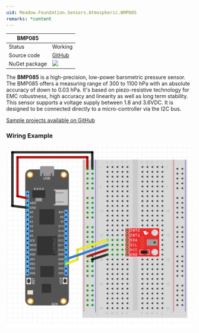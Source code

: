 ```yaml
---
uid: Meadow.Foundation.Sensors.Atmospheric.BMP085
remarks: *content
---
```


| BMP085        |             |
|---------------|-------------|
| Status        | Working     |
| Source code   | [GitHub](https://github.com/WildernessLabs/Meadow.Foundation/tree/master/Source/Meadow.Foundation.Peripherals/Sensors.Atmospheric.Bmp085) |
| NuGet package | <img src="https://img.shields.io/nuget/v/Meadow.Foundation.Sensors.Atmospheric.BMP085.svg?label=NuGet" style="width: auto;" /> |

The **BMP085** is a high-precision, low-power barometric pressure sensor. The BMP085 offers a measuring range of 300 to 1100 hPa with an absolute accuracy of down to 0.03 hPa. It's based on piezo-resistive technology for EMC robustness, high accuracy and linearity as well as long term stability. This sensor supports a voltage supply between 1.8 and 3.6VDC. It is designed to be connected directly to a micro-controller via the I2C bus.

[Sample projects available on GitHub](https://github.com/WildernessLabs/Meadow.Foundation/tree/master/Source/Meadow.Foundation.Peripherals/Sensors.Atmospheric.Bmp085/Samples/) 

### Wiring Example

![](../../API_Assets/Meadow.Foundation.Sensors.Atmospheric.BMP085/BMP085.svg)
